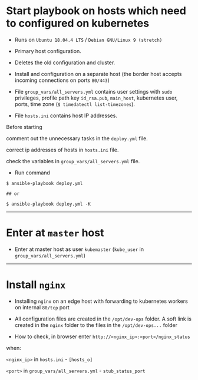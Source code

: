 # Start playbook on hosts which need to configured on kubernetes

 - Runs on `Ubuntu 18.04.4 LTS` / `Debian GNU/Linux 9 (stretch)`

 - Primary host configuration.

 - Deletes the old configuration and cluster.

 - Install and configuration on a separate host (the border host accepts incoming connections on ports `80/443`)


 - File `group_vars/all_servers.yml` contains user settings with `sudo` privileges, profile path key `id_rsa.pub`, `main_host`, kubernetes user, ports, time zone (`$ timedatectl list-timezones`).
 - File `hosts.ini` contains host IP addresses.

Before starting

 comment out the unnecessary tasks in the `deploy.yml` file.
 
 correct ip addresses of hosts in `hosts.ini` file.

 check the variables in `group_vars/all_servers.yml` file.

 - Run command 
```
$ ansible-playbook deploy.yml

## or

$ ansible-playbook deploy.yml -K
```

---

# Enter at `master` host

 - Enter at master host as user `kubemaster` (`kube_user` in `group_vars/all_servers.yml`)

---

# Install `nginx`

 - Installing `nginx` on an edge host with forwarding to kubernetes workers on internal `80/tcp` port
 - All configuration files are created in the `/opt/dev-ops` folder. A soft link is created in the `nginx` folder to the files in the `/opt/dev-ops...` folder

 - How to check, in browser enter `http://<nginx_ip>:<port>/nginx_status`

when:

   `<nginx_ip>` in `hosts.ini` - `[hosts_o]`
    
   `<port>` in `group_vars/all_servers.yml` - `stub_status_port`
